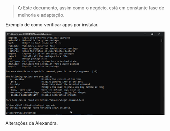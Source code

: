 
> 🗘 Este documento, assim como o negócio, está em constante fase de melhoria e adaptação.

Exemplo de como verificar apps por instalar.

![N|Solid](img/winget.gif)

Alterações da Alexandra.